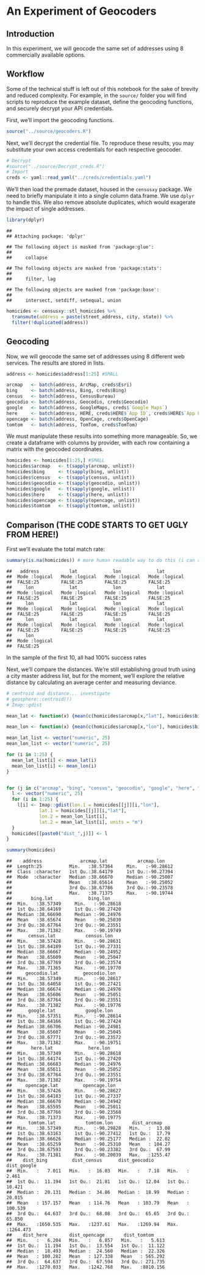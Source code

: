 An Experiment of Geocoders
================

## Introduction

In this experiment, we will geocode the same set of addresses using 8
commercially available options.

## Workflow

Some of the technical stuff is left out of this notebook for the sake of
brevity and reduced complexity. For example, in the `source/` folder you
will find scripts to reproduce the example dataset, define the geocoding
functions, and securely decrypt your API credentials.

First, we’ll import the geocoding functions.

``` r
source("../source/geocoders.R")
```

Next, we’ll decrypt the credential file. To reproduce these results, you
may substitute your own access credentials for each respective geocoder.

``` r
# Decrypt
#source("../source/Decrypt_creds.R")
# Import
creds <- yaml::read_yaml("../creds/credentials.yaml")
```

We’ll then load the premade dataset, housed in the `censusxy` package.
We need to briefly manipulate it into a single column data.frame. We use
`dplyr` to handle this. We also remove absolute duplicates, which would
exagerate the impact of single addresses.

``` r
library(dplyr)
```

    ## 
    ## Attaching package: 'dplyr'

    ## The following object is masked from 'package:glue':
    ## 
    ##     collapse

    ## The following objects are masked from 'package:stats':
    ## 
    ##     filter, lag

    ## The following objects are masked from 'package:base':
    ## 
    ##     intersect, setdiff, setequal, union

``` r
homicides <- censusxy::stl_homicides %>%
  transmute(address = paste(street_address, city, state)) %>%
  filter(!duplicated(address))
```

## Geocoding

Now, we will geocode the same set of addresses using 8 different web
services. The results are stored in lists.

``` r
address <- homicides$address[1:25] #SMALL

arcmap   <- batch(address, ArcMap, creds$Esri)
bing     <- batch(address, Bing, creds$Bing)
census   <- batch(address, CensusBureau)
geocodio <- batch(address, Geocodio, creds$Geocodio)
google   <- batch(address, GoogleMaps, creds$`Google Maps`)
here     <- batch(address, HERE, creds$HERE$`App ID`, creds$HERE$`App Code`)
opencage <- batch(address, OpenCage, creds$OpenCage)
tomtom   <- batch(address, TomTom, creds$TomTom)
```

We must manipulate these results into something more manageable. So, we
create a dataframe with columns by provider, with each row containing a
matrix with the geocoded coordinates.

``` r
homicides <- homicides[1:25,] #SMALL
homicides$arcmap   <- t(sapply(arcmap, unlist))
homicides$bing     <- t(sapply(bing, unlist))
homicides$census   <- t(sapply(census, unlist))
homicides$geocodio <- t(sapply(geocodio, unlist))
homicides$google   <- t(sapply(google, unlist))
homicides$here     <- t(sapply(here, unlist))
homicides$opencage <- t(sapply(opencage, unlist))
homicides$tomtom   <- t(sapply(tomtom, unlist))
```

## Comparison (THE CODE STARTS TO GET UGLY FROM HERE\!)

First we’ll evaluate the total match rate:

``` r
summary(is.na(homicides)) # more human readable way to do this (i can read it for now)
```

    ##   address           lat             lon             lat         
    ##  Mode :logical   Mode :logical   Mode :logical   Mode :logical  
    ##  FALSE:25        FALSE:25        FALSE:25        FALSE:25       
    ##     lon             lat             lon             lat         
    ##  Mode :logical   Mode :logical   Mode :logical   Mode :logical  
    ##  FALSE:25        FALSE:25        FALSE:25        FALSE:25       
    ##     lon             lat             lon             lat         
    ##  Mode :logical   Mode :logical   Mode :logical   Mode :logical  
    ##  FALSE:25        FALSE:25        FALSE:25        FALSE:25       
    ##     lon             lat             lon             lat         
    ##  Mode :logical   Mode :logical   Mode :logical   Mode :logical  
    ##  FALSE:25        FALSE:25        FALSE:25        FALSE:25       
    ##     lon         
    ##  Mode :logical  
    ##  FALSE:25

In the sample of the first 10, all had 100% success rates

Next, we’ll compare the distances. We’re still establishing groud truth
using a city master address list, but for the moment, we’ll explore the
relative distance by calculating an average center and measuring
deviance.

``` r
# centroid and distance... investigate
# geosphere::centroid())
# Imap::gdist
```

``` r
mean_lat <- function(x) {mean(c(homicides$arcmap[x,"lat"], homicides$bing[x, "lat"],  homicides$census[x, "lat"], homicides$geocodio[x, "lat"], homicides$google[x, "lat"], homicides$here[x, "lat"], homicides$opencage[x, "lat"], homicides$tomtom[x, "lat"]))}

mean_lon <- function(x) {mean(c(homicides$arcmap[x,"lon"], homicides$bing[x, "lon"],  homicides$census[x, "lon"], homicides$geocodio[x, "lon"], homicides$google[x, "lon"], homicides$here[x, "lon"], homicides$opencage[x, "lon"], homicides$tomtom[x, "lon"]))}

mean_lat_list <- vector("numeric", 25)
mean_lon_list <- vector("numeric", 25)

for (i in 1:25) {
  mean_lat_list[i] <- mean_lat(i)
  mean_lon_list[i] <- mean_lon(i)
}


for (j in c("arcmap", "bing", "census", "geocodio", "google", "here", "opencage", "tomtom")) {
  l <- vector("numeric", 25)
  for (i in 1:25) {
    l[i] <- Imap::gdist(lon.1 = homicides[[j]][i,"lon"],
            lat.1 = homicides[[j]][i,"lat"],
            lon.2 = mean_lon_list[i],
            lat.2 = mean_lat_list[i], units = "m")
  }
  homicides[[paste0("dist_",j)]] <- l
}

summary(homicides)
```

    ##    address              arcmap.lat           arcmap.lon     
    ##  Length:25          Min.   :38.57364     Min.   :-90.28612  
    ##  Class :character   1st Qu.:38.64179     1st Qu.:-90.27394  
    ##  Mode  :character   Median :38.66670     Median :-90.25007  
    ##                     Mean   :38.65614     Mean   :-90.25052  
    ##                     3rd Qu.:38.67786     3rd Qu.:-90.23578  
    ##                     Max.   :38.71375     Max.   :-90.19744  
    ##       bing.lat             bing.lon      
    ##  Min.   :38.57349     Min.   :-90.28618  
    ##  1st Qu.:38.64169     1st Qu.:-90.27420  
    ##  Median :38.66690     Median :-90.24976  
    ##  Mean   :38.65674     Mean   :-90.25030  
    ##  3rd Qu.:38.67764     3rd Qu.:-90.23551  
    ##  Max.   :38.71382     Max.   :-90.19749  
    ##      census.lat           census.lon     
    ##  Min.   :38.57428     Min.   :-90.28631  
    ##  1st Qu.:38.64189     1st Qu.:-90.27331  
    ##  Median :38.66667     Median :-90.24952  
    ##  Mean   :38.65609     Mean   :-90.25047  
    ##  3rd Qu.:38.67769     3rd Qu.:-90.23574  
    ##  Max.   :38.71365     Max.   :-90.19770  
    ##     geocodio.lat         geocodio.lon    
    ##  Min.   :38.57349     Min.   :-90.28617  
    ##  1st Qu.:38.64058     1st Qu.:-90.27421  
    ##  Median :38.66674     Median :-90.24976  
    ##  Mean   :38.65606     Mean   :-90.25051  
    ##  3rd Qu.:38.67764     3rd Qu.:-90.23551  
    ##  Max.   :38.71382     Max.   :-90.19776  
    ##      google.lat           google.lon     
    ##  Min.   :38.57351     Min.   :-90.28614  
    ##  1st Qu.:38.64166     1st Qu.:-90.27424  
    ##  Median :38.66706     Median :-90.24981  
    ##  Mean   :38.65607     Mean   :-90.25045  
    ##  3rd Qu.:38.67771     3rd Qu.:-90.23572  
    ##  Max.   :38.71382     Max.   :-90.19751  
    ##       here.lat             here.lon      
    ##  Min.   :38.57349     Min.   :-90.28618  
    ##  1st Qu.:38.64174     1st Qu.:-90.27420  
    ##  Median :38.66683     Median :-90.24976  
    ##  Mean   :38.65611     Mean   :-90.25052  
    ##  3rd Qu.:38.67764     3rd Qu.:-90.23551  
    ##  Max.   :38.71382     Max.   :-90.19754  
    ##     opencage.lat         opencage.lon    
    ##  Min.   :38.57426     Min.   :-90.28627  
    ##  1st Qu.:38.64183     1st Qu.:-90.27337  
    ##  Median :38.66670     Median :-90.24942  
    ##  Mean   :38.65595     Mean   :-90.25011  
    ##  3rd Qu.:38.67766     3rd Qu.:-90.23568  
    ##  Max.   :38.71373     Max.   :-90.19775  
    ##      tomtom.lat           tomtom.lon       dist_arcmap     
    ##  Min.   :38.57349     Min.   :-90.29828   Min.   :  13.08  
    ##  1st Qu.:38.63163     1st Qu.:-90.27412   1st Qu.:  17.79  
    ##  Median :38.66626     Median :-90.25177   Median :  22.02  
    ##  Mean   :38.65259     Mean   :-90.25310   Mean   : 104.27  
    ##  3rd Qu.:38.67593     3rd Qu.:-90.23382   3rd Qu.:  67.99  
    ##  Max.   :38.71381     Max.   :-90.20039   Max.   :1255.47  
    ##    dist_bing         dist_census      dist_geocodio      dist_google      
    ##  Min.   :   7.011   Min.   :  16.03   Min.   :   7.18   Min.   :   2.461  
    ##  1st Qu.:  11.194   1st Qu.:  21.81   1st Qu.:  12.04   1st Qu.:  10.421  
    ##  Median :  20.131   Median :  34.86   Median :  18.99   Median :  20.015  
    ##  Mean   : 157.157   Mean   : 114.76   Mean   : 103.79   Mean   : 100.539  
    ##  3rd Qu.:  64.637   3rd Qu.:  68.08   3rd Qu.:  65.65   3rd Qu.:  65.850  
    ##  Max.   :1650.535   Max.   :1237.61   Max.   :1269.94   Max.   :1264.473  
    ##    dist_here        dist_opencage       dist_tomtom      
    ##  Min.   :   6.204   Min.   :   6.857   Min.   :   5.613  
    ##  1st Qu.:  11.194   1st Qu.:  13.554   1st Qu.:  11.122  
    ##  Median :  18.493   Median :  24.560   Median :  22.326  
    ##  Mean   : 100.282   Mean   : 127.338   Mean   : 565.292  
    ##  3rd Qu.:  64.637   3rd Qu.:  67.594   3rd Qu.: 271.735  
    ##  Max.   :1270.033   Max.   :1242.768   Max.   :8810.156
